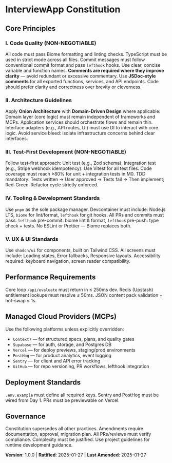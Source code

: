 <!--
Sync Impact Report:
Version change: N/A → 1.0.0 (initial creation)
Modified principles: N/A (all new)
Added sections: Code Quality, Architecture Guidelines, Test-First Development, Tooling & Development Standards, UX & UI Standards, Performance Requirements, Managed Cloud Providers, Deployment Standards
Removed sections: N/A (template placeholders removed)
Templates requiring updates:
✅ Updated: .specify/templates/plan-template.md (Constitution Check section)
✅ Updated: .specify/templates/tasks-template.md (Setup and Foundational phases)
⚠ Pending: N/A
Follow-up TODOs: N/A
-->

# InterviewApp Constitution

## Core Principles

### I. Code Quality (NON-NEGOTIABLE)

All code must pass Biome formatting and linting checks. TypeScript must be used in strict mode across all files. Commit messages must follow conventional commit format and pass `lefthook` hooks. Use clear, concise variable and function names. **Comments are required where they improve clarity** — avoid redundant or excessive commentary. Use **JSDoc-style comments** for all exported functions, services, and API endpoints. Code should prefer clarity and correctness over brevity or cleverness.

### II. Architecture Guidelines

Apply **Onion Architecture** with **Domain-Driven Design** where applicable: Domain layer (core logic) must remain independent of frameworks and MCPs. Application services should orchestrate flows and remain thin. Interface adapters (e.g., API routes, UI) must use DI to interact with core logic. Avoid service bleed: isolate infrastructure concerns behind clear interfaces.

### III. Test-First Development (NON-NEGOTIABLE)

Follow test-first approach: Unit test (e.g., Zod schema), Integration test (e.g., Stripe webhook idempotency). Use Vitest for all test files. Code coverage must reach ≥80% for unit + integration tests in M0. TDD mandatory: Tests written → User approved → Tests fail → Then implement; Red-Green-Refactor cycle strictly enforced.

### IV. Tooling & Development Standards

Use `pnpm` as the sole package manager. Devcontainer must include: Node.js LTS, `biome` for lint/format, `lefthook` for git hooks. All PRs and commits must pass: `lefthook` pre-commit: biome lint & format, `lefthook` pre-push: type check + tests. No ESLint or Prettier — Biome replaces both.

### V. UX & UI Standards

Use `shadcn/ui` for components, built on Tailwind CSS. All screens must include: Loading states, Error fallbacks, Responsive layouts. Accessibility required: keyboard navigation, screen reader compatibility.

## Performance Requirements

Core loop `/api/evaluate` must return in ≤ 250ms dev. Redis (Upstash) entitlement lookups must resolve ≤ 50ms. JSON content pack validation + hot-swap ≤ 1s.

## Managed Cloud Providers (MCPs)

Use the following platforms unless explicitly overridden:

- `Context7` — for structured specs, plans, and quality gates
- `Supabase` — for auth, storage, and Postgres DB
- `Vercel` — for deploy previews, staging/prod environments
- `PostHog` — for product analytics, event logging
- `Sentry` — for client and API error tracking
- `GitHub` — for repo versioning, PR workflows, lefthook integration

## Deployment Standards

`.env.example` must define all required keys. Sentry and PostHog must be wired from Day 1. PRs must be previewable on Vercel.

## Governance

Constitution supersedes all other practices. Amendments require documentation, approval, migration plan. All PRs/reviews must verify compliance. Complexity must be justified. Use project guidelines for runtime development guidance.

**Version**: 1.0.0 | **Ratified**: 2025-01-27 | **Last Amended**: 2025-01-27
